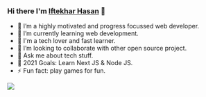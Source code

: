 ### Hi there I'm [Iftekhar Hasan](https://www.facebook.com/IftekarHasan97/) 👋

- 🔭 I’m a highly motivated and progress focussed web developer.
- 🌱 I’m currently learning web development.
- 🌱 I'm a tech lover and fast learner.
- 👯 I’m looking to collaborate with other open source project.
- 💬 Ask me about tech stuff.
- 🥅 2021 Goals: Learn Next JS & Node JS.
- ⚡ Fun fact: play games for fun.

<img src="https://github-readme-stats.vercel.app/api?username=iftekharhasanrifat&&show_icons=true&title_color=ffffff&icon_color=bb2acf&text_color=daf7dc&bg_color=151515"/>
